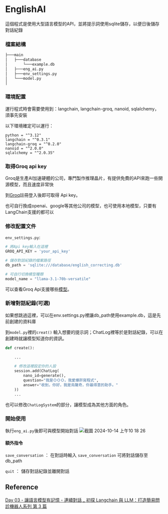 # EnglishAI

這個程式是使用大型語言模型的API，並將提示詞使用sqlite儲存，以便日後儲存對話紀錄


### 檔案結構

```bash
├───main
│   ├───database
│       └───example.db
│   ├───eng_ai.py
│   ├───env_settings.py
│   └───model.py
│
```

### 環境配置

運行程式時會需要使用到：langchain, langchain-groq, nanoid, sqlalchemy，須事先安裝

以下環境確定可以運行：
```poetry
python = "^3.12"
langchain = "^0.3.1"
langchain-groq = "^0.2.0"
nanoid = "^2.0.0"
sqlalchemy = "^2.0.35"
```


### 取得Groq api key

Groq是生產AI加速硬體的公司，專門製作推理晶片，有提供免費的API來跑一些開源模型，而且速度非常快

到[Groq](https://console.groq.com/keys)註冊登入後即可取得 Api key。

也可自行換成openai、google等其他公司的模型，也可使用本地模型，只要有LangChain支援的都可以



### 修改配置文件

`env_settings.py`:

```Python
# 將Api key輸入在這裡
GROQ_API_KEY = 'your_api_key'

# 儲存對話紀錄的檔案路徑
db_path = 'sqlite:///database/english_correcting.db'

# 可自行切換模型種類
model_name = "llama-3.1-70b-versatile"
```

可以查看Groq Api支援哪些[模型](https://console.groq.com/docs/models)。



### 新增對話紀錄(可選)
如果想跳過這裡，可以在env.settings.py裡讓db_path使用example.db，這是先前創建的資料庫

到`model.py`裡的`creat()` 輸入想要的提示詞；ChatLog裡等於是對話紀錄，可以在創建時就讓模型知道你的資訊。

```Python
def create():
    
    ...

    # 修改這裡設定你的人設
    session.add(ChatLog(
        nano_id=generate(), 
        question="我是ＯＯＯ，我愛爆肝寫程式", 
        answer="收到，你好，我是烏薩奇，你最得意的助手。"
    ))
    ...
```

也可以修改`ChatLogSystem`的部分，讓模型成為其他方面的角色。



### 開始使用

執行`eng_ai.py`後即可與模型開始對話
![截圖 2024-10-14 上午10 18 26](https://github.com/user-attachments/assets/b950e3e8-3a95-4173-ab91-48dd80466c11)

#### 額外指令
`save_conversation` ： 在對話時輸入 `save_conversation` 可將對話儲存至 db_path

`quit` ： 儲存對話紀錄並離開對話



## Reference

[Day 03 - 讓語言模型有記憶 - 連續對話 _ 初探 Langchain 與 LLM：打造簡易問診機器人系列 第 3 篇](https://ithelp.ithome.com.tw/articles/10352230)
